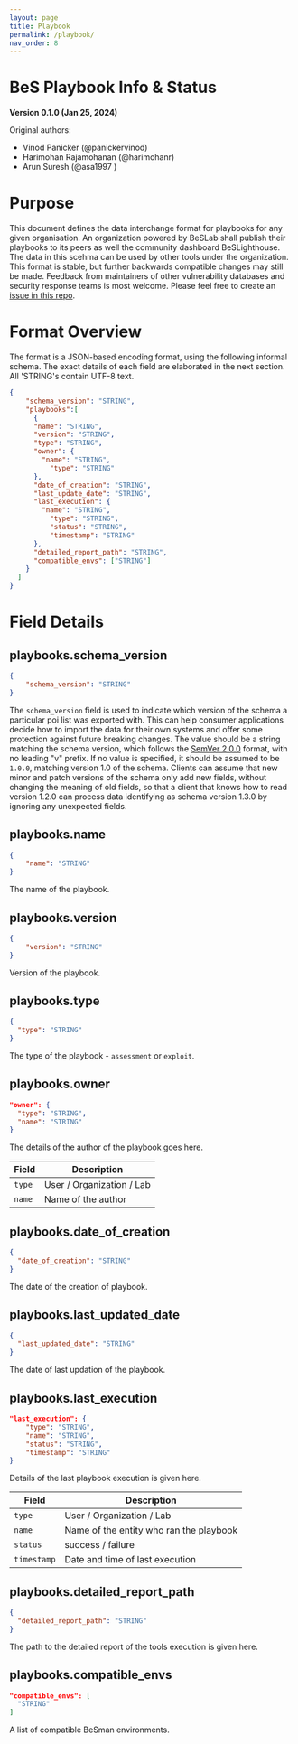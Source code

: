 ```yaml
---
layout: page
title: Playbook
permalink: /playbook/
nav_order: 8
---
```


# BeS Playbook Info & Status

**Version 0.1.0 (Jan 25, 2024)**

Original authors:
- Vinod Panicker (@panickervinod)
- Harimohan Rajamohanan (@harimohanr)
- Arun Suresh (@asa1997 )

# Purpose

This document defines the data interchange format for playbooks for any given organisation. An organization powered by BeSLab shall publish their playbooks to its peers as well the community dashboard BeSLighthouse. The data in this scehma can be used by other tools under the organization.
This format is stable, but further backwards compatible changes may still be made.
Feedback from maintainers of other vulnerability databases and security response teams
is most welcome. Please feel free to create an [issue in this repo](https://github.com/Be-Secure/bes-schema/issues/new).

# Format Overview

The format is a JSON-based encoding format, using the following informal schema.
The exact details of each field are elaborated in the next section. All 'STRING's
contain UTF-8 text.

<!-- A JSON Schema for validation is also available
[here](https://github.com/Be-Secure/bes-schema/blob/main/validation/assessment-report-schema-validator.json). -->

<!-- A sample json for your understanding is available
[here](https://be-secure.github.io/bes-schema/example/projects-of-interest-schema-sample.json). -->

```json
{
    "schema_version": "STRING",
    "playbooks":[
      {
      "name": "STRING",
      "version": "STRING",
      "type": "STRING",
      "owner": {
        "name": "STRING",
          "type": "STRING"
      },
      "date_of_creation": "STRING",
      "last_update_date": "STRING",
      "last_execution": {
        "name": "STRING",
          "type": "STRING",
          "status": "STRING",
          "timestamp": "STRING"
      },
      "detailed_report_path": "STRING",
      "compatible_envs": ["STRING"]
    }
  ]
}
```

# Field Details

## playbooks.schema_version

```json
{
    "schema_version": "STRING"
}
```

The `schema_version` field is used to indicate which version of the schema
a particular poi list was exported with. This can help consumer applications
decide how to import the data for their own systems and offer some protection
against future breaking changes. The value should be a string matching the 
schema version, which follows the [SemVer 2.0.0](https://semver.org) format, with
no leading "v" prefix. If no value is specified, it should be assumed to be `1.0.0`,
matching version 1.0 of the schema. Clients can assume that new minor and patch
versions of the schema only add new fields, without changing the meaning of old
fields, so that a client that knows how to read version 1.2.0 can process data
identifying as schema version 1.3.0 by ignoring any unexpected fields.

## playbooks.name

```json
{
    "name": "STRING"
}
```

The name of the playbook.

## playbooks.version

```json
{
    "version": "STRING"
}
```

Version of the playbook.

## playbooks.type

```json
{
  "type": "STRING"
}
```

The type of the playbook - `assessment` or `exploit`.

## playbooks.owner

```json
"owner": {
  "type": "STRING",
  "name": "STRING"
}
```

The details of the author of the playbook goes here.

<table>
  <thead>
    <tr>
      <th>Field</th>
      <th>Description</th>
    </tr>
  </thead>
  <tbody>
    <tr>
      <td><code>type</code></td>
      <td>User / Organization / Lab</td>
    </tr>
    <tr>
        <td><code>name</code></td>
        <td>Name of the author</td>
    </tr>
  </tbody>
</table>

## playbooks.date_of_creation

```json
{
  "date_of_creation": "STRING"
}
```

The date of the creation of playbook.

## playbooks.last_updated_date

```json
{
  "last_updated_date": "STRING"
}
```

The date of last updation of the playbook.

## playbooks.last_execution

```json
"last_execution": {
    "type": "STRING",
    "name": "STRING",
    "status": "STRING",
    "timestamp": "STRING"
}
```

Details of the last playbook execution is given here.

<table>
  <thead>
    <tr>
      <th>Field</th>
      <th>Description</th>
    </tr>
  </thead>
  <tbody>
    <tr>
      <td><code>type</code></td>
      <td>User / Organization / Lab</td>
    </tr>
    <tr>
        <td><code>name</code></td>
        <td>Name of the entity who ran the playbook</td>
    </tr>
    <tr>
        <td><code>status</code></td>
        <td>success / failure</td>
    </tr>
    <tr>
        <td><code>timestamp</code></td>
        <td>Date and time of last execution</td>
    </tr>
  </tbody>
</table>

## playbooks.detailed_report_path

```json
{
  "detailed_report_path": "STRING"
}
```

The path to the detailed report of the tools execution is given here.

## playbooks.compatible_envs

```json
"compatible_envs": [
  "STRING"
]
```

A list of compatible BeSman environments.